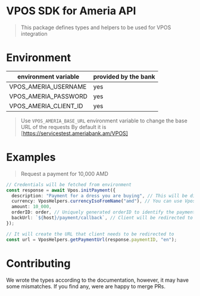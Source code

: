 # VPOS SDK for Ameria API

> This package defines types and helpers to be used for VPOS integration

# Environment

| environment variable  | provided by the bank |
| --------------------- | -------------------- |
| VPOS_AMERIA_USERNAME  | yes                  |
| VPOS_AMERIA_PASSWORD  | yes                  |
| VPOS_AMERIA_CLIENT_ID | yes                  |

> Use `VPOS_AMERIA_BASE_URL` environment variable to change the base URL of the requests
> By default it is [https://servicestest.ameriabank.am/VPOS]

# Examples

> Request a payment for 10,000 AMD

```ts
// Credentials will be fetched from environment
const response = await Vpos.initPayment({
  description: "Payment for a dress you are buying", // This will be displayed on paymenet page
  currency: VposHelpers.currencyIsoFromName("amd"), // You can use VposHelpers to easily map enums
  amount: 10_000,
  orderID: order, // Uniquely generated orderID to identify the payment later
  backUrl: `${host}/payment/callback`, // Client will be redirected to this page
});

// It will create the URL that client needs to be redirected to
const url = VposHelpers.getPaymentUrl(response.paymentID, "en");
```

# Contributing

We wrote the types according to the documentation, however, it may have some mismatches.
If you find any, were are happy to merge PRs.
